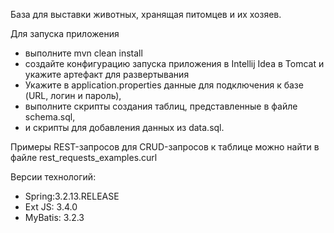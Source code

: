 База для выставки животных, хранящая питомцев и их хозяев. 

Для запуска приложения 
- выполните mvn clean install
- создайте конфигурацию запуска приложения в Intellij Idea в Tomcat и укажите артефакт для развертывания
- Укажите в application.properties данные для подключения к базе (URL, логин и пароль), 
- выполните скрипты создания таблиц, представленные в файле schema.sql,
- и скрипты для добавления данных из data.sql.

Примеры REST-запросов для CRUD-запросов к таблице можно найти в файле rest_requests_examples.curl

Версии технологий:
- Spring:3.2.13.RELEASE
- Ext JS: 3.4.0
- MyBatis: 3.2.3

